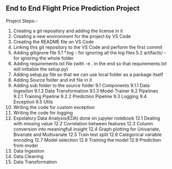 ## End to End Flight Price Prediction Project

Project Steps:-
1) Creating a git repository and adding the license in it
2) Creating a new environment for the project by VS Code
3) Creating the README file on VS Code
4) Linking this git repository to the VS Code and perform the first commit
5) Adding gitignore file
    5.1 *.log - for ignoring all the log files
    5.2 artifacts/ - for ignoring the whole folder
6) Adding requirements.txt file (with -e . in the end so that requirements.txt will initialize the setup.py)
7) Adding setup.py file so that we can use local folder as a package itself
8) Adding Source folder and init file in it
9) Adding sub folder to the source folder
    9.1 Components
        9.1.1 Data Ingestion
        9.1.2 Data Transformation
        9.1.3 Model Trainer
    9.2 Pipelines
        9.2.1 Training Pipeline
        9.2.2 Prediction Pipeline
    9.3 Logging
    9.4 Exception
    9.5 Utils
10) Writing the code for custom exception
11) Writing the code for logging
12) Expolatory Data Analysis(EDA) done on jupyter notebook
    12.1 Dealing with missing value
    12.2 Correlation between features
    12.3 Column conversion into meaningfull insight
    12.4 Graph plotting for Univariate, Bivariate and Multivariate
    12.5 Train test split
    12.6 Categorical variable encoding
    12.7 Model selection
    12.8 Training the model
    12.9 Prediction from model
13) Data Ingestion
14) Data Cleaning
15) Data Transformation